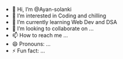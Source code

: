 - 👋 Hi, I’m @Ayan-solanki
- 👀 I’m interested in Coding and chilling
- 🌱 I’m currently learning Web Dev and DSA
- 💞️ I’m looking to collaborate on ...
- 📫 How to reach me ...
- 😄 Pronouns: ...
- ⚡ Fun fact: ...

<!---
Ayan-solanki/Ayan-solanki is a ✨ special ✨ repository because its `README.md` (this file) appears on your GitHub profile.
You can click the Preview link to take a look at your changes.
--->
